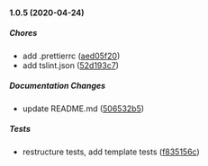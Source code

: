 #### 1.0.5 (2020-04-24)

##### Chores

*  add .prettierrc ([aed05f20](https://github.com/P1NHE4D/generate-react-components/commit/aed05f2059d76250331a38865c2ca77e8f0949f0))
*  add tslint.json ([52d193c7](https://github.com/P1NHE4D/generate-react-components/commit/52d193c734548358f4ec1fca54ae9a114a005eed))

##### Documentation Changes

*  update README.md ([506532b5](https://github.com/P1NHE4D/generate-react-components/commit/506532b5f7b5953f24682f3a53689b4eef5d46e9))

##### Tests

*  restructure tests, add template tests ([f835156c](https://github.com/P1NHE4D/generate-react-components/commit/f835156ccdf9f5b30cbfd231f3dd202381778a0d))

